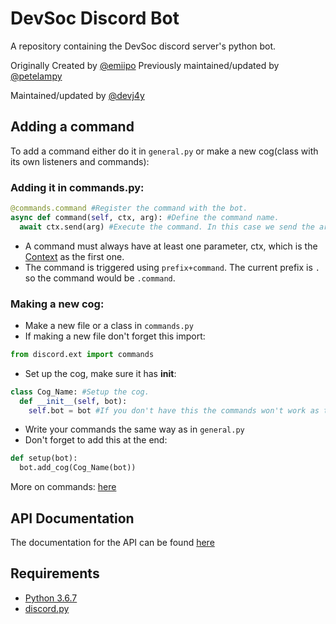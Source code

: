 # DevSoc Discord Bot
A repository containing the DevSoc discord server's python bot.

Originally Created by [@emiipo](https://github.com/emiipo)
Previously maintained/updated by [@petelampy](https://github.com/petelampy)

Maintained/updated by [@devj4y](https://github.com/devj4y)

## Adding a command
To add a command either do it in `general.py` or make a new cog(class with its own listeners and commands):

### Adding it in commands.py:
```python
@commands.command #Register the command with the bot.
async def command(self, ctx, arg): #Define the command name.
  await ctx.send(arg) #Execute the command. In this case we send the argument passed back to the user.
```
* A command must always have at least one parameter, ctx, which is the [Context](https://discordpy.readthedocs.io/en/rewrite/ext/commands/api.html#discord.ext.commands.Context) as the first one.
* The command is triggered using `prefix+command`. The current prefix is `.` so the command would be `.command`.

### Making a new cog:
* Make a new file or a class in `commands.py`
* If making a new file don't forget this import:
```python
from discord.ext import commands
```
* Set up the cog, make sure it has __init__:
```python
class Cog_Name: #Setup the cog.
  def __init__(self, bot):
    self.bot = bot #If you don't have this the commands won't work as they won't be able to get ctx(context).
```
* Write your commands the same way as in `general.py`
* Don't forget to add this at the end:
```python
def setup(bot):
  bot.add_cog(Cog_Name(bot))
```


More on commands: [here](https://discordpy.readthedocs.io/en/rewrite/ext/commands/commands.html)

## API Documentation
The documentation for the API can be found [here](https://discordpy.readthedocs.io/en/rewrite/index.html)


## Requirements
* [Python 3.6.7](https://www.python.org/downloads/release/python-367/)
* [discord.py](https://github.com/Rapptz/discord.py)
